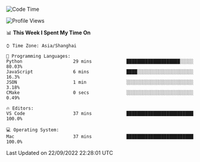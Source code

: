 <!--START_SECTION:waka-->
![Code Time](http://img.shields.io/badge/Code%20Time-451%20hrs%2037%20mins-blue)

![Profile Views](http://img.shields.io/badge/Profile%20Views-0-blue)

📊 **This Week I Spent My Time On** 

```text
⌚︎ Time Zone: Asia/Shanghai

💬 Programming Languages: 
Python                   29 mins             ████████████████████░░░░░   80.03% 
JavaScript               6 mins              ████░░░░░░░░░░░░░░░░░░░░░   16.3% 
JSON                     1 min               ░░░░░░░░░░░░░░░░░░░░░░░░░   3.18% 
CMake                    0 secs              ░░░░░░░░░░░░░░░░░░░░░░░░░   0.49%

🔥 Editors: 
VS Code                  37 mins             █████████████████████████   100.0%

💻 Operating System: 
Mac                      37 mins             █████████████████████████   100.0%

```


 Last Updated on 22/09/2022 22:28:01 UTC
<!--END_SECTION:waka-->